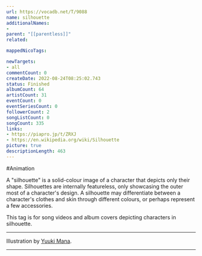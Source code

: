 ```yaml
---
url: https://vocadb.net/T/9088
name: silhouette
additionalNames: 
- 
parent: "[[parentless]]"
related:

mappedNicoTags:

newTargets:
- all
commentCount: 0
createDate: 2022-08-24T08:25:02.743
status: Finished
albumCount: 64
artistCount: 31
eventCount: 0
eventSeriesCount: 0
followerCount: 2
songListCount: 0
songCount: 335
links: 
- https://piapro.jp/t/ZRXJ
- https://en.wikipedia.org/wiki/Silhouette
picture: true
descriptionLength: 463
---
```


#Animation

A "silhouette" is a solid-colour image of a character that depicts only their shape. Silhouettes are internally featureless, only showcasing the outer most of a character's design. A silhouette may differentiate between a character's clothes and skin through different colours, or perhaps represent a few accessories.

This tag is for song videos and album covers depicting characters in silhouette.

---
Illustration by [Yuuki Mana](https://vocadb.net/Ar/15850).

---

